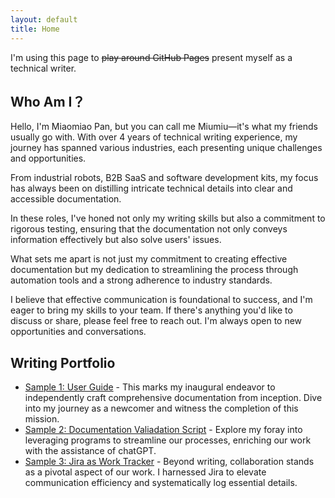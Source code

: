 ```yaml
---
layout: default
title: Home
---
```

I'm using this page to ~~play around GitHub Pages~~ present myself as a technical writer.

## Who Am I？

Hello, I'm Miaomiao Pan, but you can call me Miumiu—it's what my friends usually go with. With over 4 years of technical writing experience, my journey has spanned various industries, each presenting unique challenges and opportunities.

From industrial robots, B2B SaaS and software development kits, my focus has always been on distilling intricate technical details into clear and accessible documentation.

In these roles, I've honed not only my writing skills but also a commitment to rigorous testing, ensuring that the documentation not only conveys information effectively but also solve users' issues.

What sets me apart is not just my commitment to creating effective documentation but my dedication to streamlining the process through automation tools and a strong adherence to industry standards.

I believe that effective communication is foundational to success, and I'm eager to bring my skills to your team. If there's anything you'd like to discuss or share, please feel free to reach out. I'm always open to new opportunities and conversations.


## Writing Portfolio

- [Sample 1: User Guide](./samples/sample1-guide.html) - This marks my inaugural endeavor to independently craft comprehensive documentation from inception. Dive into my journey as a newcomer and witness the completion of this mission.
- [Sample 2: Documentation Valiadation Script](./samples/sample2-script.html) - Explore my foray into leveraging programs to streamline our processes, enriching our work with the assistance of chatGPT.
- [Sample 3: Jira as Work Tracker](./samples/sample3-tracker.html) - Beyond writing, collaboration stands as a pivotal aspect of our work. I harnessed Jira to elevate communication efficiency and systematically log essential details.


